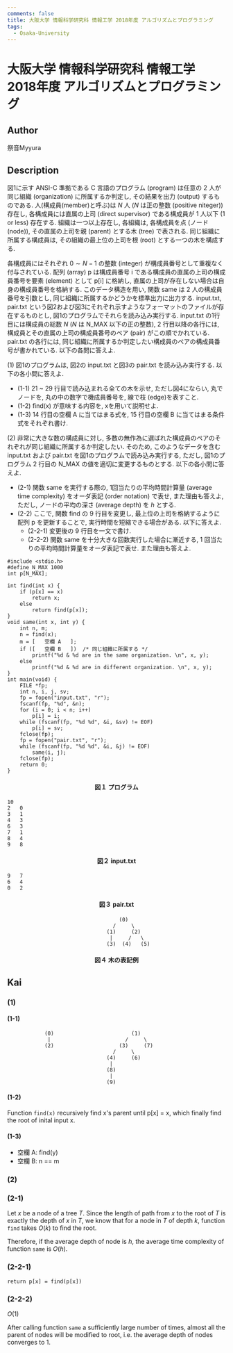 ```yaml
---
comments: false
title: 大阪大学 情報科学研究科 情報工学 2018年度 アルゴリズムとプログラミング
tags:
  - Osaka-University
---
```

# 大阪大学 情報科学研究科 情報工学 2018年度 アルゴリズムとプログラミング

## **Author**
祭音Myyura

## **Description**
図1に示す ANSI-C 準拠である C 言語のプログラム (program) は任意の 2 人が同じ組織 (organization) に所属するか判定し, その結果を出力 (output) するものである.
人(構成員(member)と呼ぶ)は $N$ 人 ($N$ は正の整数 (positive niteger)) 存在し, 各構成員には直属の上司 (direct supervisor) である構成員が 1 人以下 (1 or less) 存在する.
組織は一つ以上存在し, 各組織は, 各構成員を点 (ノード (node)), その直属の上司を親 (parent) とする木 (tree) で表される.
同じ組織に所属する構成員は, その組織の最上位の上司を根 (root) とする一つの木を構成する.

各構成員にはそれぞれ $0 \sim N-1$ の整数 (integer) が構成員番号として重複なく付与されている.
配列 (array) p は構成員番号 i である構成員の直属の上司の構成員番号を要素 (element) として p\[i\] に格納し, 直属の上司が存在しない場合は自身の構成員番号を格納する.
このデータ構造を用い, 関数 same は 2 人の構成員番号を引数とし, 同じ組織に所属するかどうかを標準出力に出力する.
input.txt, pair.txt という図2および図3にそれぞれ示すようなフォーマットのファイルが存在するものとし, 図1のプログラムでそれらを読み込み実行する.
input.txt の1行目には構成員の総数 $N$ ($N$ は N_MAX 以下の正の整数), 2 行目以降の各行には, 構成員とその直属の上司の構成員番号のペア (pair) がこの順でかれている.
pair.txt の各行には, 同じ組織に所属するか判定したい構成員のペアの構成員番号が書かれている.
以下の各問に答えよ.

(1) 図1のプログラムは, 図2の input.txt と図3の pair.txt を読み込み実行する. 以下の各小問に答えよ.

- (1-1) 21 ~ 29 行目で読み込まれる全ての木を示せ, ただし図4にならい, 丸でノードを, 丸の中の数字で機成員番号を, 線で枝 (edge)を表すこと.
- (1-2) find(x) が意味する内容を, xを用いて説明せよ.
- (1-3) 14 行目の空欄 A に当てはまる式を, 15 行目の空欄 B に当てはまる条件式をそれぞれ書け.

(2) 非常に大きな数の構成員に対し, 多数の無作為に選ばれた構成員のペアのそれぞれが同じ組織に所属するか判定したい. そのため, このようなデータを含む input.txt および pair.txt を図1のプログラムで読み込み実行する, ただし, 図1のプログラム 2 行目の N_MAX の値を適切に変更するものとする. 以下の各小問に答えよ.

- (2-1) 関数 same を実行する際の, 1回当たりの平均時間計算量 (average time complexity) をオーダ表記 (order notation) で表せ, また理由も答えよ, ただし, ノードの平均の深さ (average depth) を $h$ とする.
- (2-2) ここで, 関数 find の 9 行目を変更し, 最上位の上司を格納するように配列 p を更新することで, 実行時間を短縮できる場合がある. 以下に答えよ.
  - (2-2-1) 変更後の 9 行目を一文で書け.
  - (2-2-2) 関数 same を十分大きな回数実行した場合に漸近する, 1 回当たりの平均時間計算量をオーダ表記で表せ. また理由も答えよ.

```text
#include <stdio.h>
#define N_MAX 1000
int p[N_MAX];

int find(int x) {
    if (p[x] == x)
        return x;
    else
        return find(p[x]);
}
void same(int x, int y) {
    int n, m;
    n = find(x);
    m = [   空欄 A   ];
    if ([   空欄 B   ])  /* 同じ組織に所属する */
        printf("%d & %d are in the same organization. \n", x, y);
    else
        printf("%d & %d are in different organization. \n", x, y);
}
int main(void) {
    FILE *fp;
    int n, i, j, sv;
    fp = fopen("input.txt", "r");
    fscanf(fp, "%d", &n);
    for (i = 0; i < n; i++)
        p[i] = i;
    while (fscanf(fp, "%d %d", &i, &sv) != EOF)
        p[i] = sv;
    fclose(fp);
    fp = fopen("pair.txt", "r");
    while (fscanf(fp, "%d %d", &i, &j) != EOF)
        same(i, j);
    fclose(fp);
    return 0;
}
```
#### <center> 図１ プログラム

```text
10
2   0
3   1
4   3
6   3
7   1
8   4
9   8
```
#### <center> 図２ input.txt

```text
9   7
6   4
0   2
```
#### <center> 図３ pair.txt

```text
                                    (0)
                                  /     \
                                (1)     (2)
                                 |     /   \
                                (3)  (4)   (5)
```
#### <center> 図４ 木の表記例 

## **Kai**
### (1)
#### (1-1)
```text
            (0)                         (1)
             |                        /     \
            (2)                     (3)     (7)
                                  /     \
                                (4)     (6)
                                 |
                                (8)
                                 |
                                (9)  
```

#### (1-2)
Function `find(x)` recursively find x's parent until p\[x\] = x, which finally find the root of inital input x.

#### (1-3)

- 空欄 A: find(y)
- 空欄 B: n == m

### (2)
### (2-1)
Let $x$ be a node of a tree $T$. 
Since the length of path from $x$ to the root of $T$ is exactly the depth of $x$ in $T$, we know that for a node in $T$ of depth $k$, function `find` takes $O(k)$ to find the root.

Therefore, if the average depth of node is $h$, the average time complexity of function `same` is $O(h)$.

### (2-2-1)
```text
return p[x] = find(p[x])
```

### (2-2-2)
$O(1)$

After calling function `same` a sufficiently large number of times, almost all the parent of nodes will be modified to root, i.e. the average depth of nodes converges to $1$.